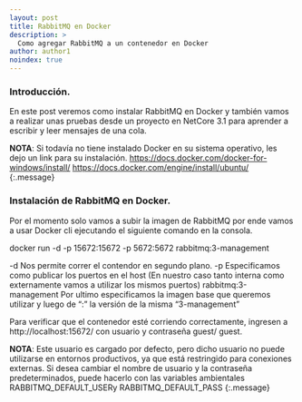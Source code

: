 ```yaml
---
layout: post
title: RabbitMQ en Docker
description: >
  Como agregar RabbitMQ a un contenedor en Docker 
author: author1
noindex: true
---
```


### Introducción.

En este post veremos como instalar RabbitMQ en Docker y también vamos a realizar unas pruebas desde un proyecto en NetCore 3.1 para aprender a escribir y leer mensajes de una cola. 

**NOTA**:  Si todavía no tiene instalado Docker en su sistema operativo, les dejo un link para su instalación.
https://docs.docker.com/docker-for-windows/install/
https://docs.docker.com/engine/install/ubuntu/
{:.message}

### Instalación de RabbitMQ en Docker.

Por el momento solo vamos a subir la imagen de RabbitMQ por ende vamos a usar Docker cli ejecutando el siguiente comando en la consola.

 docker run -d -p 15672:15672 -p 5672:5672 rabbitmq:3-management

-d Nos permite correr el contendor en segundo plano.
-p Especificamos como publicar los puertos en el host (En nuestro caso tanto interna como externamente vamos a utilizar los mismos puertos)
rabbitmq:3-management  Por ultimo especificamos la imagen base que queremos utilizar y luego de “:” la versión de la misma “3-management”

Para verificar que el contenedor esté corriendo correctamente, ingresen a http://localhost:15672/ con usuario y contraseña guest/ guest. 

**NOTA**: Este usuario es cargado por defecto, pero dicho usuario no puede utilizarse en entornos productivos, ya que está restringido para conexiones externas.
Si desea cambiar el nombre de usuario y la contraseña predeterminados, puede hacerlo con las variables ambientales RABBITMQ_DEFAULT_USERy RABBITMQ_DEFAULT_PASS
{:.message}

